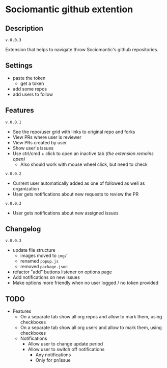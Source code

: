 # Sociomantic github extention


## Description

`v.0.0.3`

Extension that helps to navigate throw Sociomantic's github repositories.


## Settings

 - paste the token
   - get a token
 - add some repos
 - add users to follow

## Features
`v.0.0.1`

 - See the repo/user grid with links to original repo and forks
 - View PRs where user is reviewer
 - View PRs created by user
 - Show user's issues
 - Use ctrl/cmd + click to open an inactive tab _(the extension remains open)_
   - Also should work with mouse wheel click, but need to check


 `v.0.0.2`

 - Current user automatically added as one of followed as well as organization
 - User gets notifications about new requests to review the PR


 `v.0.0.3`

 - User gets notifications about new assigned issues


## Changelog
`v.0.0.3`

- update file structure
  - images moved to `img/`
  - renamed `popup.js`
  - removed `package.json`
- refactor "add" buttons listener on options page
- Add notifications on new issues
- Make options more friendly when no user logged / no token provided

## TODO

- Features
  - On a separate tab show all org repos and allow to mark them, using checkboxes
  - On a separate tab show all org users and allow to mark them, using checkboxes
  - Notifications
    - Allow user to change update period
    - Allow user to switch off notifications
      - Any notifications
      - Only for pr/issue
